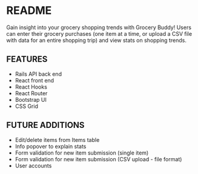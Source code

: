 # README
Gain insight into your grocery shopping trends with Grocery Buddy! Users can enter their grocery purchases (one item at a time, or upload a CSV file with data for an entire shopping trip) and view stats on shopping trends.

## FEATURES
* Rails API back end
* React front end
* React Hooks
* React Router
* Bootstrap UI
* CSS Grid

## FUTURE ADDITIONS
* Edit/delete items from Items table
* Info popover to explain stats
* Form validation for new item submission (single item)
* Form validation for new item submission (CSV upload - file format)
* User accounts
